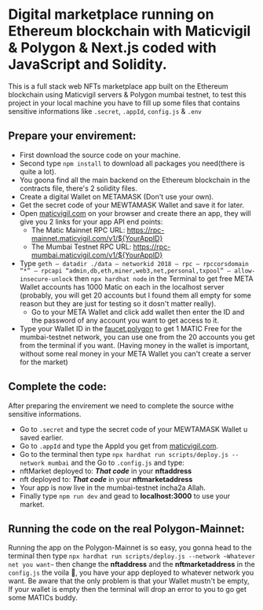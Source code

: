# Digital marketplace running on Ethereum blockchain with Maticvigil & Polygon & Next.js coded with JavaScript and Solidity.

This is a full stack web NFTs marketplace app built on the Ethereum blockchain using Maticvigil servers & Polygon mumbai testnet, to test this project in your local machine you have to fill up some files that contains sensitive informations like `.secret`, `.appId`, `config.js` & `.env`

## Prepare your envirement:
- First download the source code on your machine.
- Second type `npm install` to download all packages you need(there is quite a lot).
- You goona find all the main backend on the Ethereum blockchain in the contracts file, there's 2 solidity files.
- Create a digital Wallet on METAMASK (Don't use your own).
- Get the secret code of your MEWTAMASK Wallet and save it for later.
- Open [maticvigil.com](https://rpc.maticvigil.com) on your browser and create there an app, they will give you 2 links for your app API end points:
  - The Matic Mainnet RPC URL: https://rpc-mainnet.maticvigil.com/v1/${YourAppID}
  - The Mumbai Testnet RPC URL: https://rpc-mumbai.maticvigil.com/v1/${YourAppID}
- Type `geth — datadir ./data — networkid 2018 — rpc — rpccorsdomain “*” — rpcapi “admin,db,eth,miner,web3,net,personal,txpool” — allow-insecure-unlock` then `npx hardhat node` in the Terminal to get free META Wallet accounts has 1000 Matic on each in the localhost server (probably, you will get 20 accounts but I found them all empty for some reason but they are just for testing so it dosn't matter really).
  - Go to your META Wallet and click add wallet then enter the ID and the password of any account you want to get access to it.
- Type your Wallet ID in the [faucet.polygon](https://faucet.polygon.technology/) to get 1 MATIC Free for the mumbai-testnet network, you can use one from the 20 accounts you get from the terminal if you want. (Having money in the wallet is important, without some real money in your META Wallet you can't create a server for the market)

## Complete the code:
After preparing the envirement we need to complete the source withe sensitive informations.
-  Go to `.secret` and type the secret code of your MEWTAMASK Wallet u saved earlier.
-  Go to `.appId` and type the AppId you get from [maticvigil.com](https://rpc.maticvigil.com).
-  Go to the terminal then type `npx hardhat run scripts/deploy.js --network mumbai` and the Go to `.config.js` and type:
  - nftMarket deployed to: ***That code*** in your **nftaddress** 
  - nft deployed to: ***That code*** in your **nftmarketaddress** 
- Your app is now live in the mumbai-testnet incha2a Allah.
- Finally type `npm run dev` and gead to **localhost:3000** to use your market.

## Running the code on the real Polygon-Mainnet:
Running the app on the Polygon-Mainnet is so easy, you gonna head to the terminal then type `npx hardhat run scripts/deploy.js --network ~Whatever net you want~` then change the **nftaddress** and the **nftmarketaddress** in the `config.js` the voila :tada:, you have your app deployed to whatever network you want.
Be aware that the only problem is that your Wallet mustn't be empty, If your wallet is empty then the terminal will drop an error to you to go get some MATICs buddy.


